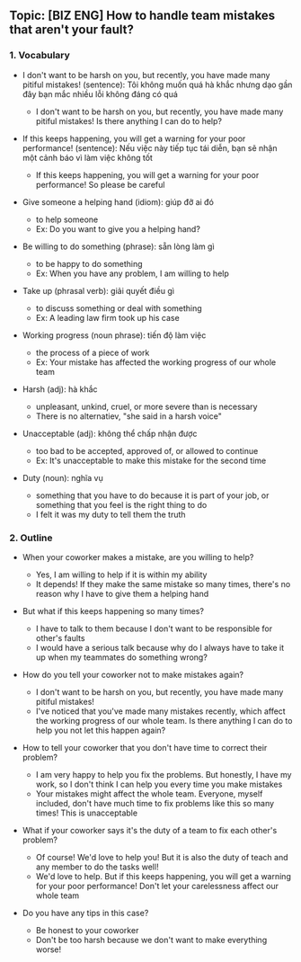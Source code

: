 ## Topic: [BIZ ENG] How to handle team mistakes that aren't your fault?

### 1. Vocabulary
- I don't want to be harsh on you, but recently, you have made many pitiful mistakes! (sentence): Tôi không muốn quá hà khắc nhưng dạo gần đây bạn mắc nhiều lỗi không đáng có quá
  + I don't want to be harsh on you, but recently, you have made many pitiful mistakes! Is there anything I can do to help?

- If this keeps happening, you will get a warning for your poor performance! (sentence): Nếu việc này tiếp tục tái diễn, bạn sẽ nhận một cảnh báo vì làm việc không tốt
  + If this keeps happening, you will get a warning for your poor performance! So please be careful

- Give someone a helping hand (idiom): giúp đỡ ai đó
  + to help someone
  + Ex: Do you want to give you a helping hand?

- Be willing to do something (phrase): sẵn lòng làm gì
  + to be happy to do something
  + Ex: When you have any problem, I am willing to help

- Take up (phrasal verb): giải quyết điều gì
  + to discuss something or deal with something
  + Ex: A leading law firm took up his case

- Working progress (noun phrase): tiến độ làm việc
  + the process of a piece of work
  + Ex: Your mistake has affected the working progress of our whole team

- Harsh (adj): hà khắc
  + unpleasant, unkind, cruel, or more severe than is necessary
  + There is no alternatiev, "she said in a harsh voice"

- Unacceptable (adj): không thể chấp nhận được
  + too bad to be accepted, approved of, or allowed to continue
  + Ex: It's unacceptable to make this mistake for the second time

- Duty (noun): nghĩa vụ
  + something that you have to do because it is part of your job, or something that you feel is the right thing to do
  + I felt it was my duty to tell them the truth

### 2. Outline
- When your coworker makes a mistake, are you willing to help?
  + Yes, I am willing to help if it is within my ability
  + It depends! If they make the same mistake so many times, there's no reason why I have to give them a helping hand

- But what if this keeps happening so many times?
  + I have to talk to them because I don't want to be responsible for other's faults
  + I would have a serious talk because why do I always have to take it up when my teammates do something wrong?

- How do you tell your coworker not to make mistakes again?
  + I don't want to be harsh on you, but recently, you have made many pitiful mistakes!
  + I've noticed that you've made many mistakes recently, which affect the working progress of our whole team. Is there anything I can do to help you not let this happen again?

- How to tell your coworker that you don't have time to correct their problem?
  + I am very happy to help you fix the problems. But honestly, I have my work, so I don't think I can help you every time you make mistakes
  + Your mistakes might affect the whole team. Everyone, myself included, don't have much time to fix problems like this so many times! This is unacceptable

- What if your coworker says it's the duty of a team to fix each other's problem?
  + Of course! We'd love to help you! But it is also the duty of teach and any member to do the tasks well!
  + We'd love to help. But if this keeps happening, you will get a warning for your poor performance! Don't let your carelessness affect our whole team

- Do you have any tips in this case?
  + Be honest to your coworker
  + Don't be too harsh because we don't want to make everything worse!